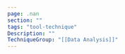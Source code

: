 ```yaml
---
page: .nan
section: ""
tags: "tool-technique"
Description: ""
TechniqueGroup: "[[Data Analysis]]"
---
```


